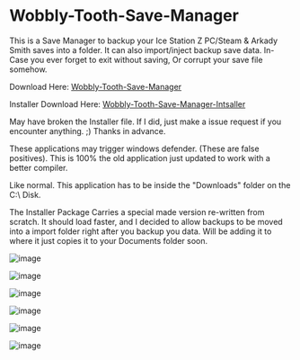 # Wobbly-Tooth-Save-Manager
This is a Save Manager to backup your Ice Station Z PC/Steam & Arkady Smith saves into a folder. It can also import/inject backup save data. In-Case you ever forget to exit without saving, Or corrupt your save file somehow.

Download Here: [Wobbly-Tooth-Save-Manager](https://github.com/Cracko298/Wobbly-Tooth-Save-Manager/files/7872637/Wobbly-Tooth-Save-Manager.zip)

Installer Download Here: [Wobbly-Tooth-Save-Manager-Intsaller](https://github.com/Cracko298/Wobbly-Tooth-Save-Manager/files/7874202/Wobbly-Tooth-Save-Manager-Intsaller.zip)

May have broken the Installer file. If I did, just make a issue request if you encounter anything. ;) Thanks in advance.

These applications may trigger windows defender. (These are false positives). This is 100% the old application just updated to work with a better compiler.

Like normal. This application has to be inside the "Downloads" folder on the C:\ Disk.

The Installer Package Carries a special made version re-written from scratch. It should load faster, and I decided to allow backups to be moved into a import folder right after you backup you data. Will be adding it to where it just copies it to your Documents folder soon.

![image](https://user-images.githubusercontent.com/78656905/145324657-6d5ff939-2e16-4866-b200-2933396f0920.png)

![image](https://user-images.githubusercontent.com/78656905/145324754-025b1f50-7a33-45c5-b957-9b51da957df2.png)

![image](https://user-images.githubusercontent.com/78656905/145325051-3eb21cbf-fb44-45b8-9627-35d7f67d45c8.png)

![image](https://user-images.githubusercontent.com/78656905/145324824-de73c180-e659-47d2-a108-d133b4e547bd.png)

![image](https://user-images.githubusercontent.com/78656905/145324938-e90f6545-b418-4b96-8770-4a915f0b1610.png)

![image](https://user-images.githubusercontent.com/78656905/145325359-4534f56c-9550-4c2e-84b1-96039f3cf5ab.png)
